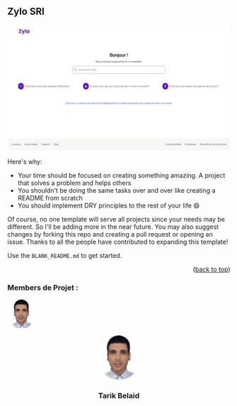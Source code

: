 







<!-- ABOUT THE PROJECT -->
## Zylo SRI

<img src="assets/image1.png" width="2200">


Here's why:
* Your time should be focused on creating something amazing. A project that solves a problem and helps others
* You shouldn't be doing the same tasks over and over like creating a README from scratch
* You should implement DRY principles to the rest of your life :smile:

Of course, no one template will serve all projects since your needs may be different. So I'll be adding more in the near future. You may also suggest changes by forking this repo and creating a pull request or opening an issue. Thanks to all the people have contributed to expanding this template!

Use the `BLANK_README.md` to get started.

<p align="right">(<a href="#readme-top">back to top</a>)</p>



### Members de Projet :



![Tarik Belaid](assets/tarik.png)




<div align="center">
   <img src="assets/tarik.png" width="100" height="100" style="border-radius: 50%;" alt="Tarik Belaid">
   <h3>Tarik Belaid</h3>
</div>